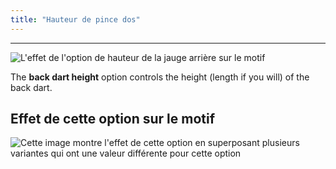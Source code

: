 ```yaml
---
title: "Hauteur de pince dos"
---
```


***

![L'effet de l'option de hauteur de la jauge arrière sur le motif](sample.png)

The **back dart height** option controls the height (length if you will) of the back dart.

## Effet de cette option sur le motif

![Cette image montre l'effet de cette option en superposant plusieurs variantes qui ont une valeur différente pour cette option](bella_backdartheight_sample.svg "Effet de cette option sur le motif")
